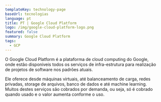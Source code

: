 ```yaml
---
templateKey: technology-page
baseUrl: tecnologias
language: pt
title: PT | Google Cloud Platform
logo: /img/google-cloud-platform-logo.png
featured: false
summary: Google Cloud Platform
tags:
  - GCP
---
```

O Google Cloud Platform é a plataforma de cloud computing do Google, onde estão disponíveis todos os serviços de infra-estrutura para realização de projetos de software nos padrões atuais.

Ele oferece desde máquinas virtuais, até balanceamento de carga, redes privadas, storage de arquivos, banco de dados e até machine learning. Muitos destes serviços são cobrados por demanda, ou seja, só é cobrado quando usado e o valor aumenta conforme o uso.

